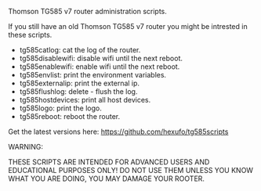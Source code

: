 Thomson TG585 v7 router administration scripts.

If you still have an old Thomson TG585 v7 router you might
be intrested in these scripts.

- tg585catlog: cat the log of the router.
- tg585disablewifi: disable wifi until the next reboot.
- tg585enablewifi: enable wifi until the next reboot.
- tg585envlist: print the environment variables.
- tg585externalip: print the external ip.
- tg585flushlog: delete - flush the log.
- tg585hostdevices: print all host devices.
- tg585logo: print the logo.
- tg585reboot: reboot the router.

Get the latest versions here:
https://github.com/hexufo/tg585scripts

WARNING:

THESE SCRIPTS ARE INTENDED FOR ADVANCED USERS AND EDUCATIONAL PURPOSES ONLY!
DO NOT USE THEM UNLESS YOU KNOW WHAT YOU ARE DOING, YOU MAY DAMAGE YOUR ROOTER.
